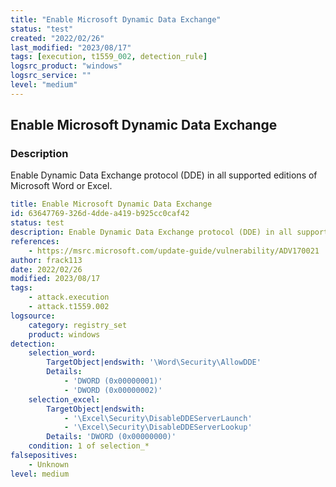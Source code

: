 ```yaml
---
title: "Enable Microsoft Dynamic Data Exchange"
status: "test"
created: "2022/02/26"
last_modified: "2023/08/17"
tags: [execution, t1559_002, detection_rule]
logsrc_product: "windows"
logsrc_service: ""
level: "medium"
---
```


## Enable Microsoft Dynamic Data Exchange

### Description

Enable Dynamic Data Exchange protocol (DDE) in all supported editions of Microsoft Word or Excel.

```yml
title: Enable Microsoft Dynamic Data Exchange
id: 63647769-326d-4dde-a419-b925cc0caf42
status: test
description: Enable Dynamic Data Exchange protocol (DDE) in all supported editions of Microsoft Word or Excel.
references:
    - https://msrc.microsoft.com/update-guide/vulnerability/ADV170021
author: frack113
date: 2022/02/26
modified: 2023/08/17
tags:
    - attack.execution
    - attack.t1559.002
logsource:
    category: registry_set
    product: windows
detection:
    selection_word:
        TargetObject|endswith: '\Word\Security\AllowDDE'
        Details:
            - 'DWORD (0x00000001)'
            - 'DWORD (0x00000002)'
    selection_excel:
        TargetObject|endswith:
            - '\Excel\Security\DisableDDEServerLaunch'
            - '\Excel\Security\DisableDDEServerLookup'
        Details: 'DWORD (0x00000000)'
    condition: 1 of selection_*
falsepositives:
    - Unknown
level: medium

```
